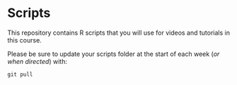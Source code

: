 # Scripts

This repository contains R scripts that you will use for videos and tutorials in this course. 

Please be sure to update your scripts folder at the start of each week (*or when directed*) with:

```
git pull
```

